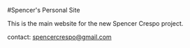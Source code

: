 #Spencer's Personal Site

This is the main website for the new Spencer Crespo project.

contact: spencercrespo@gmail.com